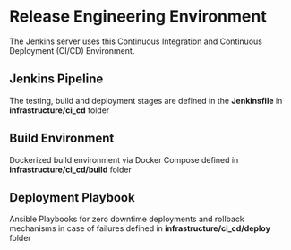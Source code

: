 # Release Engineering Environment

The Jenkins server uses this Continuous Integration and Continuous Deployment (CI/CD) Environment.

## Jenkins Pipeline

The testing, build and deployment stages are defined in the **Jenkinsfile** in **infrastructure/ci_cd** folder

## Build Environment

Dockerized build environment via Docker Compose defined in **infrastructure/ci_cd/build** folder

## Deployment Playbook

Ansible Playbooks for zero downtime deployments and rollback mechanisms in case of failures defined in **infrastructure/ci_cd/deploy** folder
